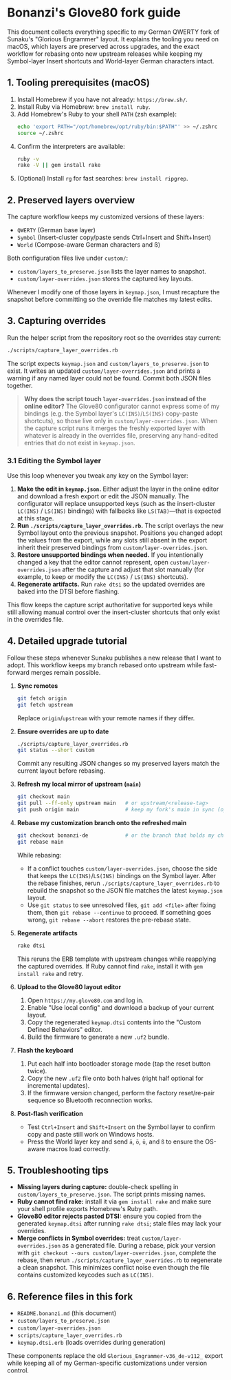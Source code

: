 # Bonanzi's Glove80 fork guide

This document collects everything specific to my German QWERTY fork of
Sunaku's "Glorious Engrammer" layout. It explains the tooling you need on macOS,
which layers are preserved across upgrades, and the exact workflow for rebasing
onto new upstream releases while keeping my Symbol-layer Insert shortcuts and
World-layer German characters intact.

## 1. Tooling prerequisites (macOS)

1. Install Homebrew if you have not already: `https://brew.sh/`.
2. Install Ruby via Homebrew: `brew install ruby`.
3. Add Homebrew's Ruby to your shell `PATH` (zsh example):
   ```sh
   echo 'export PATH="/opt/homebrew/opt/ruby/bin:$PATH"' >> ~/.zshrc
   source ~/.zshrc
   ```
4. Confirm the interpreters are available:
   ```sh
   ruby -v
   rake -V || gem install rake
   ```
5. (Optional) Install `rg` for fast searches: `brew install ripgrep`.

## 2. Preserved layers overview

The capture workflow keeps my customized versions of these layers:

- `QWERTY` (German base layer)
- `Symbol` (Insert-cluster copy/paste sends Ctrl+Insert and Shift+Insert)
- `World` (Compose-aware German characters and ß)

Both configuration files live under `custom/`:

- `custom/layers_to_preserve.json` lists the layer names to snapshot.
- `custom/layer-overrides.json` stores the captured key layouts.

Whenever I modify one of those layers in `keymap.json`, I must recapture the
snapshot before committing so the override file matches my latest edits.

## 3. Capturing overrides

Run the helper script from the repository root so the overrides stay current:

```sh
./scripts/capture_layer_overrides.rb
```

The script expects `keymap.json` and `custom/layers_to_preserve.json` to exist.
It writes an updated `custom/layer-overrides.json` and prints a warning if any
named layer could not be found. Commit both JSON files together.

> **Why does the script touch `layer-overrides.json` instead of the online
> editor?** The Glove80 configurator cannot express some of my bindings (e.g.
> the Symbol layer's `LC(INS)`/`LS(INS)` copy-paste shortcuts), so those live
> only in `custom/layer-overrides.json`. When the capture script runs it merges
> the freshly exported layer with whatever is already in the overrides file,
> preserving any hand-edited entries that do not exist in `keymap.json`.

### 3.1 Editing the Symbol layer

Use this loop whenever you tweak any key on the Symbol layer:

1. **Make the edit in `keymap.json`.** Either adjust the layer in the online
   editor and download a fresh export or edit the JSON manually. The configurator
   will replace unsupported keys (such as the insert-cluster `LC(INS)` /
   `LS(INS)` bindings) with fallbacks like `LS(TAB)`—that is expected at this
   stage.
2. **Run `./scripts/capture_layer_overrides.rb`.** The script overlays the new
   Symbol layout onto the previous snapshot. Positions you changed adopt the
   values from the export, while any slots still absent in the export inherit
   their preserved bindings from `custom/layer-overrides.json`.
3. **Restore unsupported bindings when needed.** If you intentionally changed a
   key that the editor cannot represent, open `custom/layer-overrides.json` after
   the capture and adjust that slot manually (for example, to keep or modify the
   `LC(INS)` / `LS(INS)` shortcuts).
4. **Regenerate artifacts.** Run `rake dtsi` so the updated overrides are baked
   into the DTSI before flashing.

This flow keeps the capture script authoritative for supported keys while still
allowing manual control over the insert-cluster shortcuts that only exist in the
overrides file.

## 4. Detailed upgrade tutorial

Follow these steps whenever Sunaku publishes a new release that I want to adopt.
This workflow keeps my branch rebased onto upstream while fast-forward merges
remain possible.

1. **Sync remotes**
   ```sh
   git fetch origin
   git fetch upstream
   ```
   Replace `origin`/`upstream` with your remote names if they differ.

2. **Ensure overrides are up to date**
   ```sh
   ./scripts/capture_layer_overrides.rb
   git status --short custom
   ```
   Commit any resulting JSON changes so my preserved layers match the current
   layout before rebasing.

3. **Refresh my local mirror of upstream (`main`)**
   ```sh
   git checkout main
   git pull --ff-only upstream main   # or upstream/<release-tag>
   git push origin main               # keep my fork's main in sync (optional)
   ```

4. **Rebase my customization branch onto the refreshed main**
   ```sh
   git checkout bonanzi-de            # or the branch that holds my changes
   git rebase main
   ```
   While rebasing:

   - If a conflict touches `custom/layer-overrides.json`, choose the side that
     keeps the `LC(INS)`/`LS(INS)` bindings on the Symbol layer. After the
     rebase finishes, rerun `./scripts/capture_layer_overrides.rb` to rebuild
     the snapshot so the JSON file matches the latest `keymap.json` layout.
   - Use `git status` to see unresolved files, `git add <file>` after fixing
     them, then `git rebase --continue` to proceed. If something goes wrong,
     `git rebase --abort` restores the pre-rebase state.

5. **Regenerate artifacts**
   ```sh
   rake dtsi
   ```
   This reruns the ERB template with upstream changes while reapplying the
   captured overrides. If Ruby cannot find `rake`, install it with
   `gem install rake` and retry.

6. **Upload to the Glove80 layout editor**
   1. Open `https://my.glove80.com` and log in.
   2. Enable "Use local config" and download a backup of your current layout.
   3. Copy the regenerated `keymap.dtsi` contents into the "Custom Defined
      Behaviors" editor.
   4. Build the firmware to generate a new `.uf2` bundle.

7. **Flash the keyboard**
   1. Put each half into bootloader storage mode (tap the reset button twice).
   2. Copy the new `.uf2` file onto both halves (right half optional for
      incremental updates).
   3. If the firmware version changed, perform the factory reset/re-pair
      sequence so Bluetooth reconnection works.

8. **Post-flash verification**
   - Test `Ctrl+Insert` and `Shift+Insert` on the Symbol layer to confirm copy
     and paste still work on Windows hosts.
   - Press the World layer key and send `ä`, `ö`, `ü`, and `ß` to ensure the
     OS-aware macros load correctly.

## 5. Troubleshooting tips

- **Missing layers during capture:** double-check spelling in
  `custom/layers_to_preserve.json`. The script prints missing names.
- **Ruby cannot find rake:** install it via `gem install rake` and make sure
  your shell profile exports Homebrew's Ruby path.
- **Glove80 editor rejects pasted DTSI:** ensure you copied from the generated
  `keymap.dtsi` after running `rake dtsi`; stale files may lack your overrides.
- **Merge conflicts in Symbol overrides:** treat `custom/layer-overrides.json`
  as a generated file. During a rebase, pick your version with
  `git checkout --ours custom/layer-overrides.json`, complete the rebase, then
  rerun `./scripts/capture_layer_overrides.rb` to regenerate a clean snapshot.
  This minimizes conflict noise even though the file contains customized keycodes
  such as `LC(INS)`.

## 6. Reference files in this fork

- `README.bonanzi.md` (this document)
- `custom/layers_to_preserve.json`
- `custom/layer-overrides.json`
- `scripts/capture_layer_overrides.rb`
- `keymap.dtsi.erb` (loads overrides during generation)

These components replace the old `Glorious_Engrammer-v36_de-v112_` export while
keeping all of my German-specific customizations under version control.
